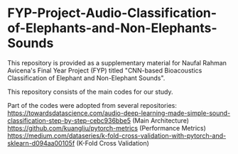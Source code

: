 # FYP-Project-Audio-Classification-of-Elephants-and-Non-Elephants-Sounds

This repository is provided as a supplementary material for Naufal Rahman Avicena's Final Year Project (FYP) titled "CNN-based Bioacoustics Classification of Elephant and Non-Elephant Sounds".

This repository consists of the main codes for our study. 

Part of the codes were adopted from several repositories:
https://towardsdatascience.com/audio-deep-learning-made-simple-sound-classification-step-by-step-cebc936bbe5 (Main Architecture)
https://github.com/kuangliu/pytorch-metrics (Performance Metrics)
https://medium.com/dataseries/k-fold-cross-validation-with-pytorch-and-sklearn-d094aa00105f (K-Fold Cross Validation)
